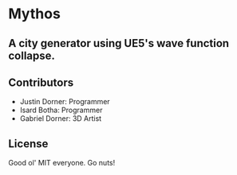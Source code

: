 # Mythos
## A city generator using UE5's wave function collapse.

## Contributors

- Justin Dorner: Programmer
- Isard Botha: Programmer
- Gabriel Dorner: 3D Artist

## License

Good ol' MIT everyone. Go nuts!
